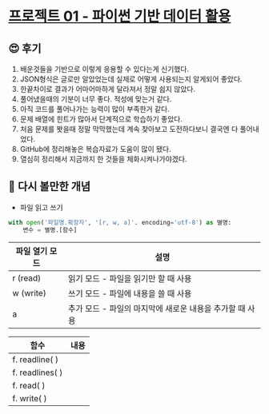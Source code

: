 # [프로젝트 01 - 파이썬 기반 데이터 활용](./)



## 😍 후기

1. 배운것들을 기반으로 이렇게 응용할 수 있다는게 신기했다.
2. JSON형식은 글로만 알았었는데 실제로 어떻게 사용되는지 알게되어 좋았다.
3. 한끝차이로 결과가 어마어마하게 달라져서 정말 쉽지 않았다.
4. 풀어냈을때의 기분이 너무 좋다. 적성에 맞는거 같다.
5. 아직 코드를 풀어나가는 능력이 많이 부족한거 같다.
6. 문제 배열에 힌트가 많아서 단계적으로 학습하기 좋았다.
7. 처음 문제를 봣을때 정말 막막했는데 계속 찾아보고 도전하다보니 결국엔 다 풀어내었다.
8. GitHub에 정리해놓은 복습자료가 도움이 많이 됐다. 
9. 열심히 정리해서 지금까지 한 것들을 체화시켜나가야겠다.



## 💯 다시 볼만한 개념

- 파일 읽고 쓰기

```python
with open('파일명.확장자', '[r, w, a]'. encoding='utf-8') as 별명:
    변수 = 별명.[함수]
```

| 파일 열기 모드 | 설명                                                     |
| -------------- | -------------------------------------------------------- |
| r (read)       | 읽기 모드 - 파일을 읽기만 할 때 사용                     |
| w (write)      | 쓰기 모드 - 파일에 내용을 쓸 때 사용                     |
| a              | 추가 모드 - 파일의 마지막에 새로운 내용을 추가할 때 사용 |

| 함수            | 내용 |
| --------------- | ---- |
| f. readline( )  |      |
| f. readlines( ) |      |
| f. read( )      |      |
| f. write( )     |      |

